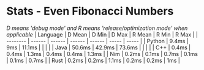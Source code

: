 # Stats - Even Fibonacci Numbers
*D means 'debug mode' and R means 'release/optimization mode' when applicable*
| Language | D Mean | D Min  | D Max  | R Mean | R Min | R Max |
| -------- | ------ | ------ | ------ | ------ | ----- | ----- |
| Python   | 9.4ms  | 9ms    | 11.1ms |        |       |       |
| Java     | 50.6ms | 42.9ms | 73.6ms |        |       |       |
| C++      | 0.4ms  | 0.4ms  | 1.3ms  | 0.4ms  | 0.4ms | 1.3ms |
| Nim      | 0.2ms  | 0.1ms  | 0.7ms  | 0.1ms  | 0.1ms | 0.7ms |
| Rust     | 0.2ms  | 0.2ms  | 1.1ms  | 0.2ms  | 0.2ms | 1ms   |
